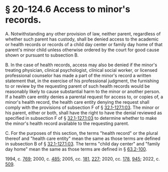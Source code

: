 # § 20-124.6 Access to minor's records.

<p>A. Notwithstanding any other provision of law, neither parent, regardless of whether such parent has custody, shall be denied access to the academic or health records or records of a child day center or family day home of that parent's minor child unless otherwise ordered by the court for good cause shown or pursuant to subsection B.</p><p>B. In the case of health records, access may also be denied if the minor's treating physician, clinical psychologist, clinical social worker, or licensed professional counselor has made a part of the minor's record a written statement that, in the exercise of his professional judgment, the furnishing to or review by the requesting parent of such health records would be reasonably likely to cause substantial harm to the minor or another person. If a health care entity denies a parental request for access to, or copies of, a minor's health record, the health care entity denying the request shall comply with the provisions of subsection F of § <a href='/vacode/32.1-127.1:03/'>32.1-127.1:03</a>. The minor or his parent, either or both, shall have the right to have the denial reviewed as specified in subsection F of § <a href='/vacode/32.1-127.1:03/'>32.1-127.1:03</a> to determine whether to make the minor's health record available to the requesting parent.</p><p>C. For the purposes of this section, the terms "health record" or the plural thereof and "health care entity" mean the same as those terms are defined in subsection B of § <a href='/vacode/32.1-127.1:03/'>32.1-127.1:03</a>. The terms "child day center" and "family day home" mean the same as those terms are defined in § <a href='/vacode/63.2-100/'>63.2-100</a>.</p><p>1994, c. <a href='http://lis.virginia.gov/cgi-bin/legp604.exe?941+ful+CHAP0769'>769</a>; 2000, c. <a href='http://lis.virginia.gov/cgi-bin/legp604.exe?001+ful+CHAP0485'>485</a>; 2005, cc. <a href='http://lis.virginia.gov/cgi-bin/legp604.exe?051+ful+CHAP0181'>181</a>, <a href='http://lis.virginia.gov/cgi-bin/legp604.exe?051+ful+CHAP0227'>227</a>; 2020, cc. <a href='http://lis.virginia.gov/cgi-bin/legp604.exe?201+ful+CHAP0178'>178</a>, <a href='http://lis.virginia.gov/cgi-bin/legp604.exe?201+ful+CHAP0945'>945</a>; 2022, c. <a href='http://lis.virginia.gov/cgi-bin/legp604.exe?221+ful+CHAP0509'>509</a>.</p>